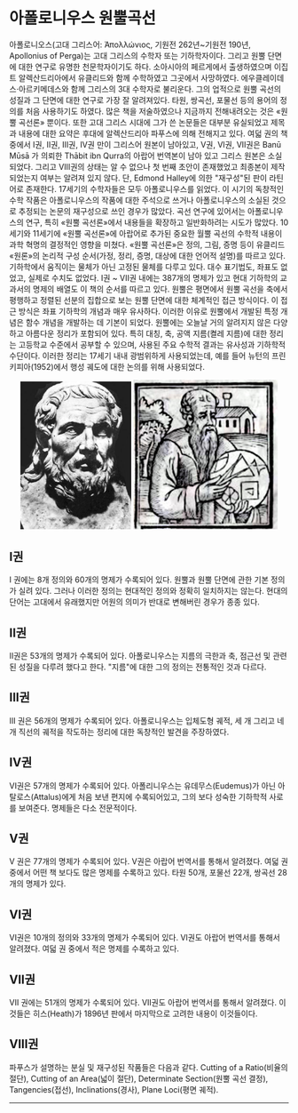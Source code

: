 # 아폴로니우스 원뿔곡선

아폴로니오스(고대 그리스어: Ἀπολλώνιος, 기원전 262년~기원전 190년, Apollonius of Perga)는 고대 그리스의 수학자 또는 기하학자이다. 그리고 원뿔 단면에 대한 연구로 유명한 천문학자이기도 하다. 소아시아의 페르게에서 출생하였으며 이집트 알렉산드리아에서 유클리드와 함께 수학하였고 그곳에서 사망하였다. 에우클레이데스·아르키메데스와 함께 그리스의 3대 수학자로 불리운다. 그의 업적으로 원뿔 곡선의 성질과 그 단면에 대한 연구로 가장 잘 알려져있다. 타원, 쌍곡선, 포물선 등의 용어의 정의를
처음 사용하기도 하였다. 많은 책을 저술하였으나 지금까지 전해내려오는 것은 «원뿔 곡선론» 뿐이다. 또한 고대 그리스 시대에 그가 쓴 논문들은 대부분 유실되었고 제목과 내용에 대한 요약은 후대에 알렉산드리아 파푸스에 의해 전해지고 있다. 여덟 권의 책 중에서 I권, II권, III권, IV권 만이 그리스어 원본이 남아있고, V권, VI권, VII권은 Banū Mūsā 가 의뢰한 Thābit ibn Qurra의 아랍어 번역본이 남아 있고 그리스 원본은 소실되었다. 그리고 VIII권의 상태는 알 수 없으나 첫 번째 초안이 존재했었고 최종본이 제작되었는지 여부는 알려져 있지 않다. 단, Edmond Halley에 의한 "재구성"된 판이 라틴어로 존재한다.
17세기의 수학자들은 모두 아폴로니우스를 읽었다. 이 시기의 독창적인 수학 작품은 아폴로니우스의 작품에 대한 주석으로 쓰거나 아폴로니우스의 소실된 것으로 추정되는 논문의 재구성으로 쓰인 경우가 많았다. 곡선 연구에 있어서는 아폴로니우스의 연구, 특히 «원뿔 곡선론»에서 내용들을 확장하고 일반화하려는 시도가 많았다. 10세기와 11세기에 «원뿔 곡선론»에 아랍어로 추가된 중요한 월뿔 곡선의 수학적 내용이 과학 혁명의 결정적인 영향을 미쳤다.
«원뿔 곡선론»은 정의, 그림, 증명 등이 유클리드 «원론»의 논리적 구성 순서(가정, 정리, 증명, 대상에 대한 언어적 설명)를 따르고 있다. 기하학에서 움직이는 물체가 아닌 고정된 물체를 다루고 있다. 대수 표기법도, 좌표도 없었고, 실제로 수치도 없었다. I권 ~ VII권 내에는 387개의 명제가 있고 현대 기하학의 교과서의 명제의 배열도 이 책의 순서를 따르고 있다.
원뿔은 평면에서 원뿔 곡선을 축에서 평행하고 정렬된 선분의 집합으로 보는 원뿔 단면에 대한 체계적인 접근 방식이다. 이 접근 방식은 좌표 기하학의 개념과 매우 유사하다. 이러한 이유로 원뿔에서 개발된 특정 개념은 함수 개념을 개발하는 데 기본이 되었다. 원뿔에는 오늘날 거의 알려지지 않은 다양하고 아름다운 정리가 포함되어 있다. 특히 대칭, 축, 공액 지름(켤레 지름)에 대한 정리는 고등학교 수준에서 공부할 수 있으며, 사용된 주요 수학적 결과는 유사성과 기하학적 수단이다. 이러한 정리는 17세기 내내 광범위하게 사용되었는데, 예를 들어 뉴턴의 프린키피아(1952)에서 행성 궤도에 대한 논의를 위해 사용되었다.

<center>
<img src="./images/Apollonius-of-Perga-252-170-BC.png" alt="아폴로니우스" style="width: 200px" /> 
<img src="./images/Apollonii_Pergei_Opera_1537_detail.png" alt="아폴로니우스" style="width: 260px" /></center>


## I권

I 권에는 8개 정의와 60개의 명제가 수록되어 있다. 원뿔과 원뿔 단면에 관한 기본 정의가 실려 있다. 그러나 이러한 정의는 현대적인
정의와 정확히 일치하지는 않는다. 현대의 단어는 고대에서 유래했지만 어원의 의미가 반대로 변해버린 경우가 종종 있다.

## II권

II권은 53개의 명제가 수록되어 있다. 아폴로니우스는 지름의 극한과 축, 점근선 및 관련된 성질을 다루려 했다고 한다. "지름"에 대한
그의 정의는 전통적인 것과 다르다.

## III권

III 권은 56개의 명제가 수록되어 있다. 아폴로니우스는 입체도형 궤적, 세 개 그리고 네 개 직선의 궤적을 작도하는 정리에 대한
독창적인 발견을 주장하였다.

## IV권

VI권은 57개의 명제가 수록되어 있다. 아폴리니우스는 유데무스(Eudemus)가 아닌 아탈로스(Attalus)에게 처음 보낸 편지에
수록되어있고, 그의 보다 성숙한 기하학적 사로를 보여준다. 명제들은 다소 전문적이다.

## V권

V 권은 77개의 명제가 수록되어 있다. V권은 아랍어 번역서를 통해서 알려졌다. 여덟 권 중에서 어떤 책 보다도 많은 명제를 수록하고
있다. 타원 50개, 포물선 22개, 쌍곡선 28개의 명제가 있다.

## VI권

VI권은 10개의 정의와 33개의 명제가 수록되어 있다. VI권도 아랍어 번역서를 통해서 알려졌다. 여덟 권 중에서 적은 명제를 수록하고
있다.

## VII권

VII 권에는 51개의 명제가 수록되어 있다. VII권도 아랍어 번역서를 통해서 알려졌다. 이것들은 히스(Heath)가 1896년 판에서
마지막으로 고려한 내용이 이것들이다.

## VIII권

파푸스가 설명하는 분실 및 재구성된 작품들은 다음과 같다. Cutting of a Ratio(비율의 절단), Cutting of an Area(넓이 절단),
Determinate Section(원뿔 곡선 결정), Tangencies(접선), Inclinations(경사), Plane Loci(평면 궤적).

---
